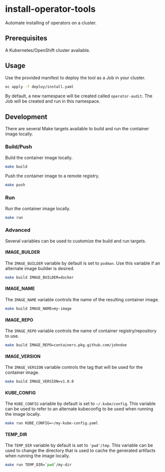 # install-operator-tools

Automate installing of operators on a cluster.

## Prerequisites

A Kubernetes/OpenShift cluster available.

## Usage

Use the provided manifest to deploy the tool as a Job in your cluster.

```bash
oc apply -f deploy/install.yaml
```

By default, a new namespace will be created called `operator-audit`. The Job will be created and run in this namespace.

## Development

There are several Make targets available to build and run the container image locally.

### Build/Push

Build the container image locally.

```bash
make build
```

Push the container image to a remote registry.

```bash
make push
```

### Run

Run the container image locally.

```bash
make run
```

### Advanced

Several variables can be used to customize the build and run targets.

#### IMAGE_BUILDER

The `IMAGE_BUILDER` variable by default is set to `podman`. Use this variable if an alternate image builder is desired.

```bash
make build IMAGE_BUILDER=docker
```

#### IMAGE_NAME

The `IMAGE_NAME` variable controls the name of the resulting container image.

```bash
make build IMAGE_NAME=my-image
```

#### IMAGE_REPO

The `IMAGE_REPO` variable controls the name of container registry/repository to use.

```bash
make build IMAGE_REPO=containers.pkg.github.com/johndoe
```

#### IMAGE_VERSION

The `IMAGE_VERSION` variable controls the tag that will be used for the container image.

```bash
make build IMAGE_VERSION=v1.0.0
```

#### KUBE_CONFIG

The `KUBE_CONFIG` variable by default is set to `~/.kube/config`. This variable can be used to refer to an alternate kubeconfig to be used when running the image locally.

```bash
make run KUBE_CONFIG=~/my-kube-config.yaml
```

#### TEMP_DIR

The `TEMP_DIR` variable by default is set to `'pwd'/tmp`. This variable can be used to change the directory that is used to cache the generated artifacts when running the image locally.

```bash
make run TEMP_DIR=`pwd`/my-dir
```